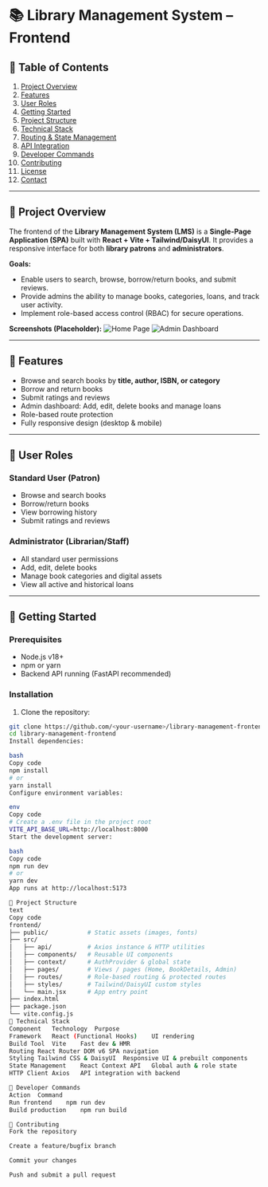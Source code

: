 # 📚 Library Management System – Frontend

## 🔹 Table of Contents
1. [Project Overview](#project-overview)
2. [Features](#features)
3. [User Roles](#user-roles)
4. [Getting Started](#getting-started)
5. [Project Structure](#project-structure)
6. [Technical Stack](#technical-stack)
7. [Routing & State Management](#routing--state-management)
8. [API Integration](#api-integration)
9. [Developer Commands](#developer-commands)
10. [Contributing](#contributing)
11. [License](#license)
12. [Contact](#contact)

---

## 🔹 Project Overview

The frontend of the **Library Management System (LMS)** is a **Single-Page Application (SPA)** built with **React + Vite + Tailwind/DaisyUI**. It provides a responsive interface for both **library patrons** and **administrators**.

**Goals:**
- Enable users to search, browse, borrow/return books, and submit reviews.
- Provide admins the ability to manage books, categories, loans, and track user activity.
- Implement role-based access control (RBAC) for secure operations.

**Screenshots (Placeholder):**
![Home Page](./screenshots/home.png)
![Admin Dashboard](./screenshots/admin_dashboard.png)

---

## 🔹 Features
- Browse and search books by **title, author, ISBN, or category**
- Borrow and return books
- Submit ratings and reviews
- Admin dashboard: Add, edit, delete books and manage loans
- Role-based route protection
- Fully responsive design (desktop & mobile)

---

## 🔹 User Roles

### Standard User (Patron)
- Browse and search books  
- Borrow/return books  
- View borrowing history  
- Submit ratings and reviews  

### Administrator (Librarian/Staff)
- All standard user permissions  
- Add, edit, delete books  
- Manage book categories and digital assets  
- View all active and historical loans  

---

## 🔹 Getting Started

### Prerequisites
- Node.js v18+  
- npm or yarn  
- Backend API running (FastAPI recommended)

### Installation
1. Clone the repository:
```bash
git clone https://github.com/<your-username>/library-management-frontend.git
cd library-management-frontend
Install dependencies:

bash
Copy code
npm install
# or
yarn install
Configure environment variables:

env
Copy code
# Create a .env file in the project root
VITE_API_BASE_URL=http://localhost:8000
Start the development server:

bash
Copy code
npm run dev
# or
yarn dev
App runs at http://localhost:5173

🔹 Project Structure
text
Copy code
frontend/
├── public/           # Static assets (images, fonts)
├── src/
│   ├── api/          # Axios instance & HTTP utilities
│   ├── components/   # Reusable UI components
│   ├── context/      # AuthProvider & global state
│   ├── pages/        # Views / pages (Home, BookDetails, Admin)
│   ├── routes/       # Role-based routing & protected routes
│   ├── styles/       # Tailwind/DaisyUI custom styles
│   └── main.jsx      # App entry point
├── index.html
├── package.json
└── vite.config.js
🔹 Technical Stack
Component	Technology	Purpose
Framework	React (Functional Hooks)	UI rendering
Build Tool	Vite	Fast dev & HMR
Routing	React Router DOM v6	SPA navigation
Styling	Tailwind CSS & DaisyUI	Responsive UI & prebuilt components
State Management	React Context API	Global auth & role state
HTTP Client	Axios	API integration with backend

🔹 Developer Commands
Action	Command
Run frontend	npm run dev 
Build production	npm run build

🔹 Contributing
Fork the repository

Create a feature/bugfix branch

Commit your changes

Push and submit a pull request

